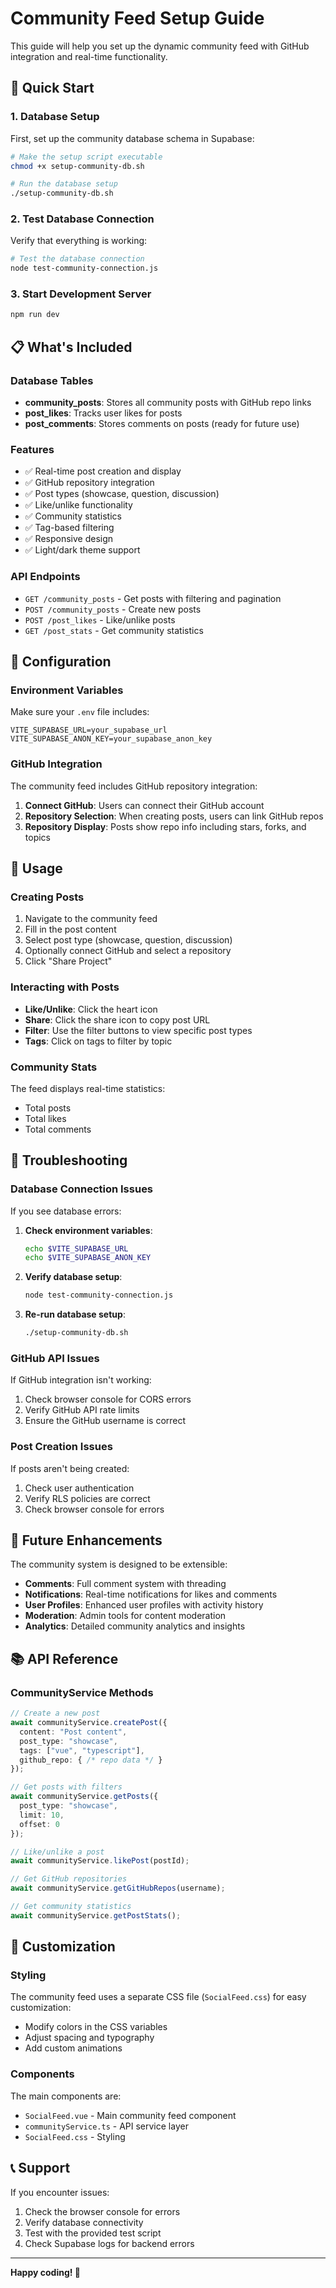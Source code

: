 # Community Feed Setup Guide

This guide will help you set up the dynamic community feed with GitHub integration and real-time functionality.

## 🚀 Quick Start

### 1. Database Setup

First, set up the community database schema in Supabase:

```bash
# Make the setup script executable
chmod +x setup-community-db.sh

# Run the database setup
./setup-community-db.sh
```

### 2. Test Database Connection

Verify that everything is working:

```bash
# Test the database connection
node test-community-connection.js
```

### 3. Start Development Server

```bash
npm run dev
```

## 📋 What's Included

### Database Tables
- **community_posts**: Stores all community posts with GitHub repo links
- **post_likes**: Tracks user likes for posts
- **post_comments**: Stores comments on posts (ready for future use)

### Features
- ✅ Real-time post creation and display
- ✅ GitHub repository integration
- ✅ Post types (showcase, question, discussion)
- ✅ Like/unlike functionality
- ✅ Community statistics
- ✅ Tag-based filtering
- ✅ Responsive design
- ✅ Light/dark theme support

### API Endpoints
- `GET /community_posts` - Get posts with filtering and pagination
- `POST /community_posts` - Create new posts
- `POST /post_likes` - Like/unlike posts
- `GET /post_stats` - Get community statistics

## 🔧 Configuration

### Environment Variables

Make sure your `.env` file includes:

```env
VITE_SUPABASE_URL=your_supabase_url
VITE_SUPABASE_ANON_KEY=your_supabase_anon_key
```

### GitHub Integration

The community feed includes GitHub repository integration:

1. **Connect GitHub**: Users can connect their GitHub account
2. **Repository Selection**: When creating posts, users can link GitHub repos
3. **Repository Display**: Posts show repo info including stars, forks, and topics

## 🎯 Usage

### Creating Posts

1. Navigate to the community feed
2. Fill in the post content
3. Select post type (showcase, question, discussion)
4. Optionally connect GitHub and select a repository
5. Click "Share Project"

### Interacting with Posts

- **Like/Unlike**: Click the heart icon
- **Share**: Click the share icon to copy post URL
- **Filter**: Use the filter buttons to view specific post types
- **Tags**: Click on tags to filter by topic

### Community Stats

The feed displays real-time statistics:
- Total posts
- Total likes
- Total comments

## 🐛 Troubleshooting

### Database Connection Issues

If you see database errors:

1. **Check environment variables**:
   ```bash
   echo $VITE_SUPABASE_URL
   echo $VITE_SUPABASE_ANON_KEY
   ```

2. **Verify database setup**:
   ```bash
   node test-community-connection.js
   ```

3. **Re-run database setup**:
   ```bash
   ./setup-community-db.sh
   ```

### GitHub API Issues

If GitHub integration isn't working:

1. Check browser console for CORS errors
2. Verify GitHub API rate limits
3. Ensure the GitHub username is correct

### Post Creation Issues

If posts aren't being created:

1. Check user authentication
2. Verify RLS policies are correct
3. Check browser console for errors

## 🔮 Future Enhancements

The community system is designed to be extensible:

- **Comments**: Full comment system with threading
- **Notifications**: Real-time notifications for likes and comments
- **User Profiles**: Enhanced user profiles with activity history
- **Moderation**: Admin tools for content moderation
- **Analytics**: Detailed community analytics and insights

## 📚 API Reference

### CommunityService Methods

```typescript
// Create a new post
await communityService.createPost({
  content: "Post content",
  post_type: "showcase",
  tags: ["vue", "typescript"],
  github_repo: { /* repo data */ }
});

// Get posts with filters
await communityService.getPosts({
  post_type: "showcase",
  limit: 10,
  offset: 0
});

// Like/unlike a post
await communityService.likePost(postId);

// Get GitHub repositories
await communityService.getGitHubRepos(username);

// Get community statistics
await communityService.getPostStats();
```

## 🎨 Customization

### Styling

The community feed uses a separate CSS file (`SocialFeed.css`) for easy customization:

- Modify colors in the CSS variables
- Adjust spacing and typography
- Add custom animations

### Components

The main components are:
- `SocialFeed.vue` - Main community feed component
- `communityService.ts` - API service layer
- `SocialFeed.css` - Styling

## 📞 Support

If you encounter issues:

1. Check the browser console for errors
2. Verify database connectivity
3. Test with the provided test script
4. Check Supabase logs for backend errors

---

**Happy coding! 🚀** 